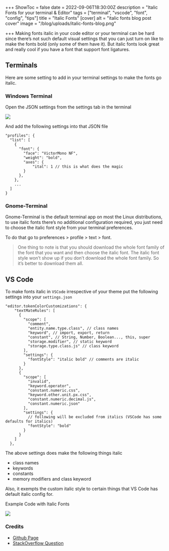 +++
ShowToc = false
date = 2022-09-06T18:30:00Z
description = "Italic Fonts for your terminal & Editor"
tags = ["terminal", "vscode", "font", "config", "tips"]
title = "Italic Fonts"
[cover]
alt = "italic fonts blog post cover"
image = "/blog/uploads/italic-fonts-blog.png"

+++
Making fonts italic in your code editor or your terminal can be hard since there’s not such default visual settings that you can just turn on like to make the fonts bold (only some of them have it). But italic fonts look great and really cool if you have a font that support font ligatures.

## Terminals

Here are some setting to add in your terminal settings to make the fonts go italic.

### Windows Terminal

Open the JSON settings from the settings tab in the terminal

![](/blog/uploads/windows_terminal.webp)

And add the following settings into that JSON file

    "profiles": {
      "list": [
        {
          "font": {
            "face": "VictorMono NF",
            "weight": "bold",
            "axes": {
            	"ital": 1 // this is what does the magic
            }
          },
        },
        ...
      ]
    }

### Gnome-Terminal

Gnome-Terminal is the default terminal app on most the Linux distributions, to use italic fonts there’s no additional configuration required, you just need to choose the italic font style from your terminal preferences.

To do that go to preferences > profile > text > font.

> One thing to note is that you should download the whole font family of the font that you want and then choose the italic font. The italic font style won’t show up if you don’t download the whole font family. So it’s better to download them all.

## VS Code

To make fonts italic in `VSCode` irrespective of your theme put the following settings into your `settings.json`

    "editor.tokenColorCustomizations": {
        "textMateRules": [
          {
            "scope": [
              "comment",
              "entity.name.type.class", // class names
              "keyword", // import, export, return
              "constant", // String, Number, Boolean..., this, super
              "storage.modifier", // static keyword
              "storage.type.class.js" // class keyword
            ],
            "settings": {
              "fontStyle": "italic bold" // comments are italic
            }
          },
          {
            "scope": [
              "invalid",
              "keyword.operator",
              "constant.numeric.css",
              "keyword.other.unit.px.css",
              "constant.numeric.decimal.js",
              "constant.numeric.json"
            ],
            "settings": {
              // following will be excluded from italics (VSCode has some defaults for italics)
              "fontStyle": "bold"
            }
          }
        ]
      },

The above settings does make the following things italic

* class names
* keywords
* constants
* memory modifiers and class keyword

Also, it exempts the custom italic style to certain things that VS Code has default italic config for.

Example Code with Italic Fonts

![](/blog/uploads/italic_font_code.webp)

### Credits

* [Github Page](https://github.com/kosimst/FiraFlott)
* [StackOverflow Question](https://stackoverflow.com/questions/41320848/how-do-i-get-visual-studio-code-to-display-italic-fonts-in-formatted-code)